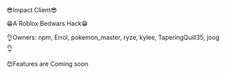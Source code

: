 😎Impact Client😎

😁A Roblox Bedwars Hack😁

👌Owners:
npm,
Errol,
pokemon_master,
ryze,
kylee,
TaperingQuill35,
joog
👌

😍Features are Coming soon
